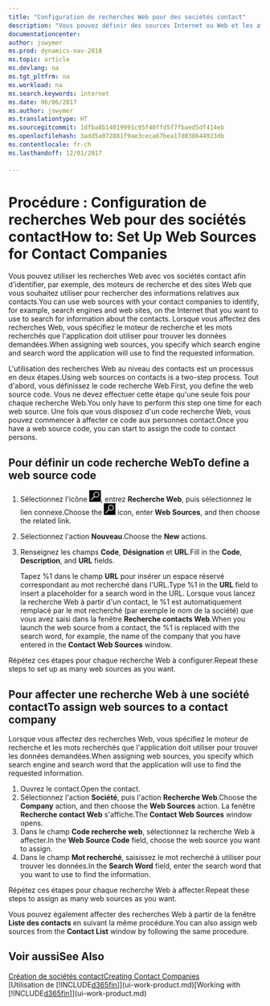 ```yaml
---
title: "Configuration de recherches Web pour des sociétés contact"
description: "Vous pouvez définir des sources Internet ou Web et les affecter à une société contact pour identifier la manière dont vous souhaitez rechercher des informations sur vos contacts."
documentationcenter: 
author: jswymer
ms.prod: dynamics-nav-2018
ms.topic: article
ms.devlang: na
ms.tgt_pltfrm: na
ms.workload: na
ms.search.keywords: internet
ms.date: 06/06/2017
ms.author: jswymer
ms.translationtype: HT
ms.sourcegitcommit: 1dfba8b14019991c95f40ffd5f7fbaed5df414eb
ms.openlocfilehash: 3add5a072881f9ae3ceca67bea17d038644923db
ms.contentlocale: fr-ch
ms.lasthandoff: 12/01/2017

---
```

# <a name="how-to-set-up-web-sources-for-contact-companies"></a><span data-ttu-id="b126f-103">Procédure : Configuration de recherches Web pour des sociétés contact</span><span class="sxs-lookup"><span data-stu-id="b126f-103">How to: Set Up Web Sources for Contact Companies</span></span>
<span data-ttu-id="b126f-104">Vous pouvez utiliser les recherches Web avec vos sociétés contact afin d'identifier, par exemple, des moteurs de recherche et des sites Web que vous souhaitez utiliser pour rechercher des informations relatives aux contacts.</span><span class="sxs-lookup"><span data-stu-id="b126f-104">You can use web sources with your contact companies to identify, for example, search engines and web sites, on the Internet that you want to use to search for information about the contacts.</span></span> <span data-ttu-id="b126f-105">Lorsque vous affectez des recherches Web, vous spécifiez le moteur de recherche et les mots recherchés que l'application doit utiliser pour trouver les données demandées.</span><span class="sxs-lookup"><span data-stu-id="b126f-105">When assigning web sources, you specify which search engine and search word the application will use to find the requested information.</span></span>

<span data-ttu-id="b126f-106">L'utilisation des recherches Web au niveau des contacts est un processus en deux étapes.</span><span class="sxs-lookup"><span data-stu-id="b126f-106">Using web sources on contacts is a two-step process.</span></span> <span data-ttu-id="b126f-107">Tout d'abord, vous définissez le code recherche Web.</span><span class="sxs-lookup"><span data-stu-id="b126f-107">First, you define the web source code.</span></span> <span data-ttu-id="b126f-108">Vous ne devez effectuer cette étape qu'une seule fois pour chaque recherche Web.</span><span class="sxs-lookup"><span data-stu-id="b126f-108">You only have to perform this step one time for each web source.</span></span> <span data-ttu-id="b126f-109">Une fois que vous disposez d'un code recherche Web, vous pouvez commencer à affecter ce code aux personnes contact.</span><span class="sxs-lookup"><span data-stu-id="b126f-109">Once you have a web source code, you can start to assign the code to contact persons.</span></span>

## <a name="to-define-a-web-source-code"></a><span data-ttu-id="b126f-110">Pour définir un code recherche Web</span><span class="sxs-lookup"><span data-stu-id="b126f-110">To define a web source code</span></span>
1. <span data-ttu-id="b126f-111">Sélectionnez l'icône ![Page ou état pour la recherche](media/ui-search/search_small.png "Page ou état pour la recherche"), entrez **Recherche Web**, puis sélectionnez le lien connexe.</span><span class="sxs-lookup"><span data-stu-id="b126f-111">Choose the ![Search for Page or Report](media/ui-search/search_small.png "Search for Page or Report icon") icon, enter **Web Sources**, and then choose the related link.</span></span>
2. <span data-ttu-id="b126f-112">Sélectionnez l'action **Nouveau**.</span><span class="sxs-lookup"><span data-stu-id="b126f-112">Choose the **New** actions.</span></span>
3. <span data-ttu-id="b126f-113">Renseignez les champs **Code**, **Désignation** et **URL**.</span><span class="sxs-lookup"><span data-stu-id="b126f-113">Fill in the **Code**, **Description**, and **URL** fields.</span></span>

    <span data-ttu-id="b126f-114">Tapez %1 dans le champ **URL** pour insérer un espace réservé correspondant au mot recherché dans l'URL.</span><span class="sxs-lookup"><span data-stu-id="b126f-114">Type %1 in the **URL** field to insert a placeholder for a search word in the URL.</span></span> <span data-ttu-id="b126f-115">Lorsque vous lancez la recherche Web à partir d'un contact, le %1 est automatiquement remplacé par le mot recherché (par exemple le nom de la société) que vous avez saisi dans la fenêtre **Recherche contacts Web**.</span><span class="sxs-lookup"><span data-stu-id="b126f-115">When you launch the web source from a contact, the %1 is replaced with the search word, for example, the name of the company that you have entered in the **Contact Web Sources** window.</span></span>

<span data-ttu-id="b126f-116">Répétez ces étapes pour chaque recherche Web à configurer.</span><span class="sxs-lookup"><span data-stu-id="b126f-116">Repeat these steps to set up as many web sources as you want.</span></span>

## <a name="to-assign-web-sources-to-a-contact-company"></a><span data-ttu-id="b126f-117">Pour affecter une recherche Web à une société contact</span><span class="sxs-lookup"><span data-stu-id="b126f-117">To assign web sources to a contact company</span></span>
<span data-ttu-id="b126f-118">Lorsque vous affectez des recherches Web, vous spécifiez le moteur de recherche et les mots recherchés que l'application doit utiliser pour trouver les données demandées.</span><span class="sxs-lookup"><span data-stu-id="b126f-118">When assigning web sources, you specify which search engine and search word that the application will use to find the requested information.</span></span>

1. <span data-ttu-id="b126f-119">Ouvrez le contact.</span><span class="sxs-lookup"><span data-stu-id="b126f-119">Open the contact.</span></span>
2. <span data-ttu-id="b126f-120">Sélectionnez l'action **Société**, puis l'action **Recherche Web**.</span><span class="sxs-lookup"><span data-stu-id="b126f-120">Choose the **Company** action, and then choose the **Web Sources** action.</span></span> <span data-ttu-id="b126f-121">La fenêtre **Recherche contact Web** s'affiche.</span><span class="sxs-lookup"><span data-stu-id="b126f-121">The **Contact Web Sources** window opens.</span></span>
3. <span data-ttu-id="b126f-122">Dans le champ **Code recherche web**, sélectionnez la recherche Web à affecter.</span><span class="sxs-lookup"><span data-stu-id="b126f-122">In the **Web Source Code** field, choose the web source you want to assign.</span></span>
4. <span data-ttu-id="b126f-123">Dans le champ **Mot recherché**, saisissez le mot recherché à utiliser pour trouver les données.</span><span class="sxs-lookup"><span data-stu-id="b126f-123">In the **Search Word** field, enter the search word that you want to use to find the information.</span></span>

<span data-ttu-id="b126f-124">Répétez ces étapes pour chaque recherche Web à affecter.</span><span class="sxs-lookup"><span data-stu-id="b126f-124">Repeat these steps to assign as many web sources as you want.</span></span>

<span data-ttu-id="b126f-125">Vous pouvez également affecter des recherches Web à partir de la fenêtre **Liste des contacts** en suivant la même procédure.</span><span class="sxs-lookup"><span data-stu-id="b126f-125">You can also assign web sources from the **Contact List** window by following the same procedure.</span></span>

## <a name="see-also"></a><span data-ttu-id="b126f-126">Voir aussi</span><span class="sxs-lookup"><span data-stu-id="b126f-126">See Also</span></span>
[<span data-ttu-id="b126f-127">Création de sociétés contact</span><span class="sxs-lookup"><span data-stu-id="b126f-127">Creating Contact Companies</span></span>](marketing-create-contact-companies.md)  
<span data-ttu-id="b126f-128">[Utilisation de [!INCLUDE[d365fin](includes/d365fin_md.md)]](ui-work-product.md)</span><span class="sxs-lookup"><span data-stu-id="b126f-128">[Working with [!INCLUDE[d365fin](includes/d365fin_md.md)]](ui-work-product.md)</span></span>

